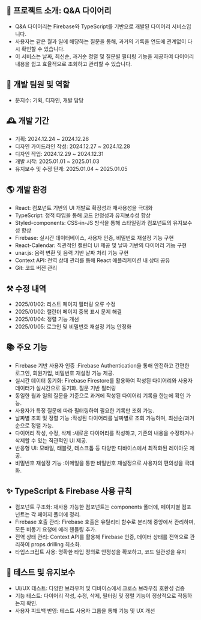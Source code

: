 ## 🌈 프로젝트 소개: Q&A 다이어리

- Q&A 다이어리는 Firebase와 TypeScript를 기반으로 개발된 다이어리 서비스입니다.
- 사용자는 같은 월과 일에 해당하는 질문을 통해, 과거의 기록을 연도에 관계없이 다시 확인할 수 있습니다.
- 이 서비스는 날짜, 최신순, 과거순 정렬 및 질문별 필터링 기능을 제공하여 다이어리 내용을 쉽고 효율적으로 조회하고 관리할 수 있습니다.

## 🏡 개발 팀원 및 역할

- 문지수: 기획, 디자인, 개발 담당

## 🕰️ 개발 기간

- 기획: 2024.12.24 ~ 2024.12.26
- 디자인 가이드라인 작성: 2024.12.27 ~ 2024.12.28
- 디자인 작업: 2024.12.29 ~ 2024.12.31
- 개발 시작: 2025.01.01 ~ 2025.01.03
- 유지보수 및 수정 단계: 2025.01.04 ~ 2025.01.05

## 🌎 개발 환경

- React: 컴포넌트 기반의 UI 개발로 확장성과 재사용성을 극대화
- TypeScript: 정적 타입을 통해 코드 안정성과 유지보수성 향상
- Styled-components: CSS-in-JS 방식을 통해 스타일링과 컴포넌트의 유지보수성 향상
- Firebase: 실시간 데이터베이스, 사용자 인증, 비밀번호 재설정 기능 구현
- React-Calendar: 직관적인 캘린더 UI 제공 및 날짜 기반의 다이어리 기능 구현
- unar.js: 음력 변환 및 음력 기반 날짜 처리 기능 구현
- Context API: 전역 상태 관리를 통해 React 애플리케이션 내 상태 공유
- Git: 코드 버전 관리

## ⚒️ 수정 내역

- 2025/01/02: 리스트 페이지 필터링 오류 수정
- 2025/01/02: 캘린더 페이지 중복 표시 문제 해결
- 2025/01/04: 정렬 기능 개선
- 2025/01/05: 로그인 및 비밀번호 재설정 기능 안정화

## 📚 주요 기능

- Firebase 기반 사용자 인증 :Firebase Authentication을 통해 안전하고 간편한 로그인, 회원가입, 비밀번호 재설정 기능 제공.
- 실시간 데이터 동기화: Firebase Firestore를 활용하여 작성된 다이어리와 사용자 데이터가 실시간으로 동기화.
  질문 기반 필터링
- 동일한 월과 일의 질문을 기준으로 과거에 작성된 다이어리 기록을 한눈에 확인 가능.
- 사용자가 특정 질문에 따라 필터링하여 필요한 기록만 조회 가능.
- 날짜별 조회 및 정렬 기능 :작성된 다이어리를 날짜별로 조회 가능하며, 최신순/과거순으로 정렬 가능.
- 다이어리 작성, 수정, 삭제 :새로운 다이어리를 작성하고, 기존의 내용을 수정하거나 삭제할 수 있는 직관적인 UI 제공.
- 반응형 UI: 모바일, 태블릿, 데스크톱 등 다양한 디바이스에서 최적화된 레이아웃 제공.
- 비밀번호 재설정 기능 :이메일을 통한 비밀번호 재설정으로 사용자의 편의성을 극대화.

## ✨ TypeScript & Firebase 사용 규칙

- 컴포넌트 구조화: 재사용 가능한 컴포넌트는 components 폴더에, 페이지별 컴포넌트는 각 페이지 폴더에 정리.
- Firebase 호출 관리: Firebase 호출은 유틸리티 함수로 분리해 중앙에서 관리하며, 모든 비동기 요청에 에러 핸들링 추가.
- 전역 상태 관리: Context API를 활용해 Firebase 인증, 데이터 상태를 전역으로 관리하여 props drilling 최소화.
- 타입스크립트 사용: 명확한 타입 정의로 안정성을 확보하고, 코드 일관성을 유지

## 🧪 테스트 및 유지보수

- UI/UX 테스트: 다양한 브라우저 및 디바이스에서 크로스 브라우징 호환성 검증
- 기능 테스트: 다이어리 작성, 수정, 삭제, 필터링 및 정렬 기능이 정상적으로 작동하는지 확인.
- 사용자 피드백 반영: 테스트 사용자 그룹을 통해 기능 및 UX 개선
